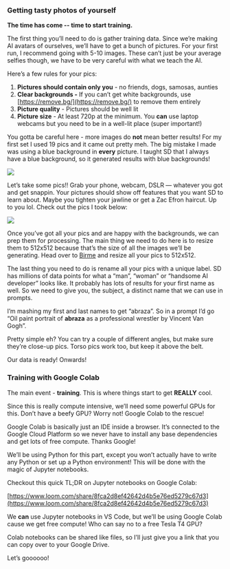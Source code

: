 
### Getting tasty photos of yourself
**The time has come -- time to start training.** 

The first thing you’ll need to do is gather training data. Since we’re making AI avatars of ourselves, we’ll have to get a bunch of pictures. For your first run, I recommend going with 5-10 images. These can’t just be your average selfies though, we have to be very careful with what we teach the AI.

Here’s a few rules for your pics:

1. **Pictures should contain only you** - no friends, dogs, samosas, aunties
2. **Clear backgrounds -** If you can’t get white backgrounds, use [https://remove.bg/](https://remove.bg/) to remove them entirely
3. **Picture quality** - Pictures should be well lit
4. **Picture size** - At least 720p at the minimum. You **can** use laptop webcams but you need to be in a well-lit place (super important!)

You gotta be careful here - more images do **not** mean better results! For my first set I used 19 pics and it came out pretty meh. The big mistake I made was using a blue background in **every** picture. I taught SD that I always have a blue background, so it generated results with blue backgrounds!

![](https://hackmd.io/_uploads/H1hAD6Ncj.png)

Let’s take some pics!! Grab your phone, webcam, DSLR — whatever you got and get snappin. Your pictures should show off features that you want SD to learn about. Maybe you tighten your jawline or get a Zac Efron haircut. Up to you lol. Check out the pics I took below:

![](https://hackmd.io/_uploads/rJxzOpEqo.png)

Once you’ve got all your pics and are happy with the backgrounds, we can prep them for processing. The main thing we need to do here is to resize them to 512x512 because that’s the size of all the images we’ll be generating. Head over to [Birme](https://www.birme.net/?target_width=512&target_height=512) and resize all your pics to 512x512. 

The last thing you need to do is rename all your pics with a unique label. SD has millions of data points for what a “man”, “woman” or “handsome AI developer” looks like. It probably has lots of results for your first name as well. So we need to give you, the subject, a distinct name that we can use in prompts.

I’m mashing my first and last names to get “abraza”. So in a prompt I’d go “Oil paint portrait of **abraza** as a professional wrestler by Vincent Van Gogh”.

Pretty simple eh? You can try a couple of different angles, but make sure they’re close-up pics. Torso pics work too, but keep it above the belt.

Our data is ready! Onwards!

### Training with Google Colab

The main event - **training**. This is where things start to get **REALLY** cool.

Since this is really compute intensive, we’ll need some powerful GPUs for this. Don’t have a beefy GPU? Worry not! Google Colab to the rescue! 

Google Colab is basically just an IDE inside a browser. It’s connected to the Google Cloud Platform so we never have to install any base dependencies and get lots of free compute. Thanks Google!

We’ll be using Python for this part, except you won’t actually have to write any Python or set up a Python environment! This will be done with the magic of Jupyter notebooks.

Checkout this quick TL;DR on Jupyter notebooks on Google Colab:

[https://www.loom.com/share/8fca2d8ef42642d4b5e76ed5279c67d3](https://www.loom.com/share/8fca2d8ef42642d4b5e76ed5279c67d3)

We **can** use Jupyter notebooks in VS Code, but we’ll be using Google Colab cause we get free compute! Who can say no to a free Tesla T4 GPU?  

Colab notebooks can be shared like files, so I’ll just give you a link that you can copy over to your Google Drive. 

Let’s goooooo!